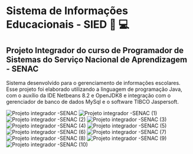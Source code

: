 # Sistema de Informações Educacionais - SIED 🏫 💻
## Projeto Integrador do curso de Programador de Sistemas do Serviço Nacional de Aprendizagem - SENAC

Sistema desenvolvido para o gerenciamento de informações escolares. 
Esse projeto foi elaborado utilizando a linguagem de programação Java, com o auxílio da IDE Netbeans 8.2 e OpenJDK8 e integração com o gerenciador de banco de dados MySql e o software TIBCO Jaspersoft.

![Projeto integrador -SENAC](https://user-images.githubusercontent.com/84878866/154973455-fa0a99bb-3458-4722-a7f7-4a02f3d45b9a.jpg)
![Projeto integrador -SENAC (1)](https://user-images.githubusercontent.com/84878866/154973485-1bdde5b5-8c36-45f3-b670-799ec6630560.jpg)
![Projeto integrador -SENAC (2)](https://user-images.githubusercontent.com/84878866/154973500-58ebfdd2-be50-40c8-9237-f2802b09f91b.jpg)
![Projeto integrador -SENAC (3)](https://user-images.githubusercontent.com/84878866/154973521-94d7da96-e085-4d71-b9c1-7b41a380a54d.jpg)
![Projeto integrador -SENAC (4)](https://user-images.githubusercontent.com/84878866/154973541-8bdad397-4da4-4b5b-b8b3-993aa5d3f38b.jpg)
![Projeto integrador -SENAC (5)](https://user-images.githubusercontent.com/84878866/154973608-4e108ca9-d66f-406b-8852-a04a37c26772.jpg)
![Projeto integrador -SENAC (6)](https://user-images.githubusercontent.com/84878866/154973623-20fc4c57-1864-473b-95bd-e68851e92ed1.jpg)
![Projeto integrador -SENAC (7)](https://user-images.githubusercontent.com/84878866/154973643-7b8dbd21-4cbf-4359-8416-bcd17ed35445.jpg)
![Projeto integrador -SENAC (8)](https://user-images.githubusercontent.com/84878866/154973660-bace8118-3849-4f73-90d3-2eed91cd25ec.jpg)
![Projeto integrador -SENAC (9)](https://user-images.githubusercontent.com/84878866/154973686-c2fe2b94-3590-4896-9792-888590262bcb.jpg)
![Projeto integrador -SENAC (10)](https://user-images.githubusercontent.com/84878866/154973698-9cdfe26a-9dcb-4e57-b75c-2a72147c55b6.jpg)
